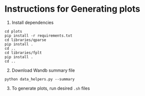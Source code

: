 
# Instructions for Generating plots

1. Install dependencies
```
cd plots
pip install -r requirements.txt
cd libraries/qparse
pip install .
cd ..
cd libraries/fplt
pip install .
cd ..
```

2. Download Wandb summary file
```
python data_helpers.py --summary
```

3. To generate plots, run desired `.sh` files
